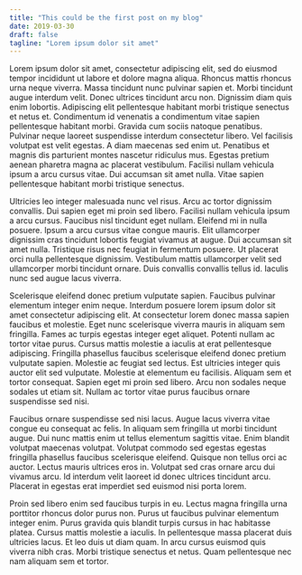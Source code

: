 ```yaml
---
title: "This could be the first post on my blog"
date: 2019-03-30
draft: false
tagline: "Lorem ipsum dolor sit amet"
---
```


Lorem ipsum dolor sit amet, consectetur adipiscing elit, sed do eiusmod tempor incididunt ut labore et dolore magna aliqua. Rhoncus mattis rhoncus urna neque viverra. Massa tincidunt nunc pulvinar sapien et. Morbi tincidunt augue interdum velit. Donec ultrices tincidunt arcu non. Dignissim diam quis enim lobortis. Adipiscing elit pellentesque habitant morbi tristique senectus et netus et. Condimentum id venenatis a condimentum vitae sapien pellentesque habitant morbi. Gravida cum sociis natoque penatibus. Pulvinar neque laoreet suspendisse interdum consectetur libero. Vel facilisis volutpat est velit egestas. A diam maecenas sed enim ut. Penatibus et magnis dis parturient montes nascetur ridiculus mus. Egestas pretium aenean pharetra magna ac placerat vestibulum. Facilisi nullam vehicula ipsum a arcu cursus vitae. Dui accumsan sit amet nulla. Vitae sapien pellentesque habitant morbi tristique senectus.

Ultricies leo integer malesuada nunc vel risus. Arcu ac tortor dignissim convallis. Dui sapien eget mi proin sed libero. Facilisi nullam vehicula ipsum a arcu cursus. Faucibus nisl tincidunt eget nullam. Eleifend mi in nulla posuere. Ipsum a arcu cursus vitae congue mauris. Elit ullamcorper dignissim cras tincidunt lobortis feugiat vivamus at augue. Dui accumsan sit amet nulla. Tristique risus nec feugiat in fermentum posuere. Ut placerat orci nulla pellentesque dignissim. Vestibulum mattis ullamcorper velit sed ullamcorper morbi tincidunt ornare. Duis convallis convallis tellus id. Iaculis nunc sed augue lacus viverra.

Scelerisque eleifend donec pretium vulputate sapien. Faucibus pulvinar elementum integer enim neque. Interdum posuere lorem ipsum dolor sit amet consectetur adipiscing elit. At consectetur lorem donec massa sapien faucibus et molestie. Eget nunc scelerisque viverra mauris in aliquam sem fringilla. Fames ac turpis egestas integer eget aliquet. Potenti nullam ac tortor vitae purus. Cursus mattis molestie a iaculis at erat pellentesque adipiscing. Fringilla phasellus faucibus scelerisque eleifend donec pretium vulputate sapien. Molestie ac feugiat sed lectus. Est ultricies integer quis auctor elit sed vulputate. Molestie at elementum eu facilisis. Aliquam sem et tortor consequat. Sapien eget mi proin sed libero. Arcu non sodales neque sodales ut etiam sit. Nullam ac tortor vitae purus faucibus ornare suspendisse sed nisi.

Faucibus ornare suspendisse sed nisi lacus. Augue lacus viverra vitae congue eu consequat ac felis. In aliquam sem fringilla ut morbi tincidunt augue. Dui nunc mattis enim ut tellus elementum sagittis vitae. Enim blandit volutpat maecenas volutpat. Volutpat commodo sed egestas egestas fringilla phasellus faucibus scelerisque eleifend. Quisque non tellus orci ac auctor. Lectus mauris ultrices eros in. Volutpat sed cras ornare arcu dui vivamus arcu. Id interdum velit laoreet id donec ultrices tincidunt arcu. Placerat in egestas erat imperdiet sed euismod nisi porta lorem.

Proin sed libero enim sed faucibus turpis in eu. Lectus magna fringilla urna porttitor rhoncus dolor purus non. Purus ut faucibus pulvinar elementum integer enim. Purus gravida quis blandit turpis cursus in hac habitasse platea. Cursus mattis molestie a iaculis. In pellentesque massa placerat duis ultricies lacus. Et leo duis ut diam quam. In arcu cursus euismod quis viverra nibh cras. Morbi tristique senectus et netus. Quam pellentesque nec nam aliquam sem et tortor.